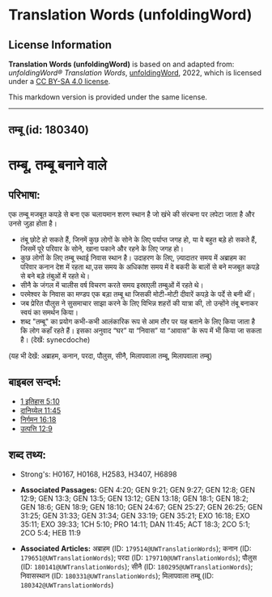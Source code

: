 # Translation Words (unfoldingWord)

## License Information

**Translation Words (unfoldingWord)** is based on and adapted from: _unfoldingWord® Translation Words_, [unfoldingWord](https://unfoldingword.org/utw), 2022, which is licensed under a [CC BY-SA 4.0 license](https://creativecommons.org/licenses/by-sa/4.0/legalcode.en).

This markdown version is provided under the same license.



--------------------------------

## तम्बू (id: 180340)

तम्बू, तम्बू बनाने वाले
=======================

परिभाषा:
--------

एक तम्बू मजबूत कपड़े से बना एक चलायमान शरण स्थान है जो खंभे की संरचना पर लपेटा जाता है और उनसे जुड़ा होता है।

* तंबू छोटे हो सकते हैं, जिनमें कुछ लोगों के सोने के लिए पर्याप्त जगह हो, या वे बहुत बड़े हो सकते हैं, जिसमें पूरे परिवार के सोने, खाना पकाने और रहने के लिए जगह हो।
* कुछ लोगों के लिए तम्बू स्थाई निवास स्थान है। उदाहरण के लिए, ज़्यादातर समय में अब्राहम का परिवार कनान देश में रहता था,उस समय के अधिकांश समय में वे बकरी के बालों से बने मजबूत कपड़े से बने बड़े तंबुओं में रहते थे।
* सीनै के जंगल में चालीस वर्ष विचरण करते समय इस्राएली तम्बुओं में रहते थे।
* परमेश्वर के निवास का मण्डप एक बड़ा तम्बू था जिसकी मोटी\-मोटी दीवारें कपड़े के पर्दे से बनी थीं।
* जब प्रेरित पौलुस ने सुसमाचार साझा करने के लिए विभिन्न शहरों की यात्रा की, तो उन्होंने तंबू बनाकर स्वयं का समर्थन किया।
* शब्द "तम्बू" का प्रयोग कभी\-कभी आलंकारिक रूप से आम तौर पर यह बताने के लिए किया जाता है कि लोग कहाँ रहते हैं। इसका अनुवाद “घर” या “निवास” या “आवास” के रूप में भी किया जा सकता है। (देखें: synecdoche)

(यह भी देखें: अब्राहम, कनान, परदा, पौलुस, सीनै, मिलापवाला तम्बू, मिलापवाला तम्बू)

बाइबल सन्दर्भ:
--------------

* [1 इतिहास 5:10](https://ref.ly/1Chr0:0)
* [दानिय्येल 11:45](https://ref.ly/Dan11:45)
* [निर्गमन 16:18](https://ref.ly/Exod16:18)
* [उत्पत्ति 12:9](https://ref.ly/Gen12:9)

शब्द तथ्य:
----------

* Strong's: H0167, H0168, H2583, H3407, H6898

* **Associated Passages:** GEN 4:20; GEN 9:21; GEN 9:27; GEN 12:8; GEN 12:9; GEN 13:3; GEN 13:5; GEN 13:12; GEN 13:18; GEN 18:1; GEN 18:2; GEN 18:6; GEN 18:9; GEN 18:10; GEN 24:67; GEN 25:27; GEN 26:25; GEN 31:25; GEN 31:33; GEN 31:34; GEN 33:19; GEN 35:21; EXO 16:18; EXO 35:11; EXO 39:33; 1CH 5:10; PRO 14:11; DAN 11:45; ACT 18:3; 2CO 5:1; 2CO 5:4; HEB 11:9
* **Associated Articles:** अब्राहम (ID: `179514@UWTranslationWords`); कनान (ID: `179651@UWTranslationWords`); परदा (ID: `179710@UWTranslationWords`); पौलुस (ID: `180141@UWTranslationWords`); सीनै (ID: `180295@UWTranslationWords`); निवासस्थान (ID: `180331@UWTranslationWords`); मिलापवाला तम्बू (ID: `180342@UWTranslationWords`)

